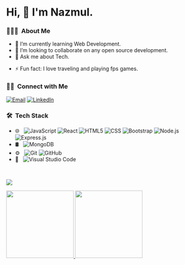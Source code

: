 # Hi, 👋 I'm Nazmul.

<h3> 👨🏻‍💻 &nbsp;About Me </h3>

- 🌱 I’m currently learning Web Development.
- 👯 I’m looking to collaborate on any open source development.
- 💬 Ask me about Tech.
<!---
your comment goes here
and here
[//]: <> (- 🥅 2021 Goals: NextJS)
-->
[//]: <> (- 🥅 2021 Goals: NextJS)
- ⚡ Fun fact: I love traveling and playing fps games.


<h3> 🤝🏻 &nbsp;Connect with Me </h3>

<p align="">
<a href="mailto:uzzalnazmul@gmail.com"><img alt="Email" src="https://img.shields.io/badge/Email-uzzalnazmul@gmail.com-informational?style=flat-square&logo=gmail"></a>
<a href="https://www.linkedin.com/in/nazmuluzzal/"><img alt="LinkedIn" src="https://img.shields.io/badge/LinkedIn-Md%20Nazmul%20Hasan-informational?style=flat-square&logo=linkedin"></a>
  
</p>
<h3> 🛠 &nbsp;Tech Stack</h3>

- 🌐 &nbsp;
  ![JavaScript](https://img.shields.io/badge/-JavaScript-333333?style=flat&logo=javascript)
  ![React](https://img.shields.io/badge/-React-333333?style=flat&logo=react)
  ![HTML5](https://img.shields.io/badge/-HTML5-333333?style=flat&logo=HTML5)
  ![CSS](https://img.shields.io/badge/-CSS-333333?style=flat&logo=CSS3&logoColor=1572B6)
  ![Bootstrap](https://img.shields.io/badge/-Bootstrap-333333?style=flat&logo=bootstrap&logoColor=563D7C)
  ![Node.js](https://img.shields.io/badge/-Node.js-333333?style=flat&logo=node.js)
  ![Express.js](https://img.shields.io/badge/-Express.js-333333?style=flat&logo=express)
- 🛢 &nbsp;
  ![MongoDB](https://img.shields.io/badge/-MongoDB-333333?style=flat&logo=mongodb)
- ⚙️ &nbsp;
  ![Git](https://img.shields.io/badge/-Git-333333?style=flat&logo=git)
  ![GitHub](https://img.shields.io/badge/-GitHub-333333?style=flat&logo=github)
- 🔧 &nbsp;
  ![Visual Studio Code](https://img.shields.io/badge/-Visual%20Studio%20Code-333333?style=flat&logo=visual-studio-code&logoColor=007ACC)
  
<br/>


![](https://komarev.com/ghpvc/?username=nazmuluzzal&color=blueviolet)


<a href="https://github.com/nazmuluzzal">
  <img height="180em" src="https://github-readme-stats.vercel.app/api?username=nazmuluzzal&theme=tokyonight&show_icons=true" />
  
  <img height="180em" src="https://github-readme-stats.vercel.app/api/top-langs/?username=nazmuluzzal&theme=tokyonight&layout=compact" />
</a>



